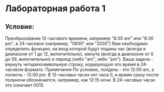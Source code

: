 # Лабораторная работа 1

## Условие: 
Преобразование 12-часового времени, например "8:30 am" или "8:30 pm", в 24-часовое
(например, "0830" или "2030")
Вам необходимо определить функцию, на вход которой будут поданы час (всегда в диапазоне от
1 до 12, включительно), минута (всегда в диапазоне от 0 до 59, включительно) и период (либо
"am", либо "pm").
Ваша задача - вернуть четырехсимвольную строку, кодирующую это время в 24-часовом
формате.
Примечания
По условию, полдень - это 12:00 am, а полночь - 12:00 pm.
В 12-часовых часах нет часа 0, и время сразу после полуночи обозначается, например, как 12:15
ночи. В 24-часовых часах это означает 0015.